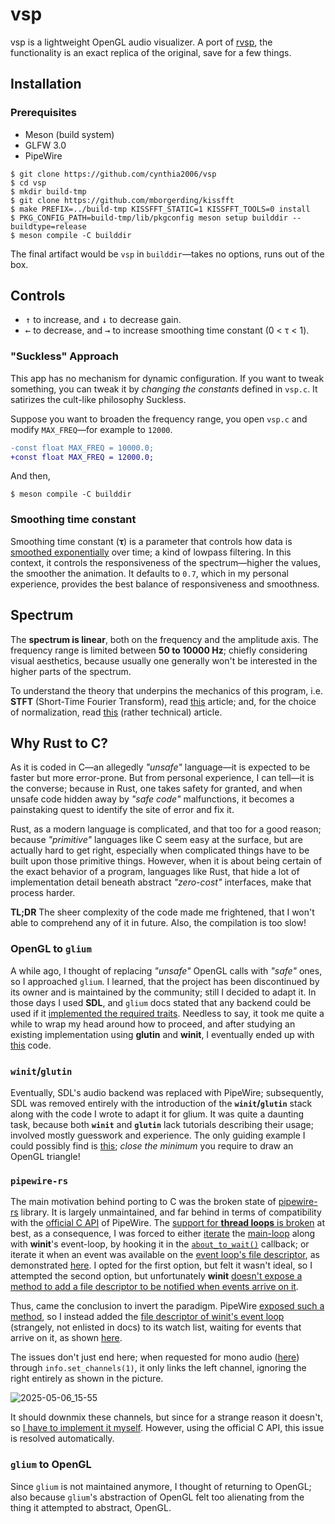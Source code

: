# vsp

vsp is a lightweight OpenGL audio visualizer. A port of [rvsp](https://github.com/cynthia2006/rvsp), the functionality is an exact replica of the original, save for a few things. 

## Installation

### Prerequisites

- Meson (build system)
- GLFW 3.0
- PipeWire

```
$ git clone https://github.com/cynthia2006/vsp
$ cd vsp
$ mkdir build-tmp
$ git clone https://github.com/mborgerding/kissfft
$ make PREFIX=../build-tmp KISSFFT_STATIC=1 KISSFFT_TOOLS=0 install
$ PKG_CONFIG_PATH=build-tmp/lib/pkgconfig meson setup builddir --buildtype=release
$ meson compile -C builddir
```

The final artifact would be `vsp` in `builddir`—takes no options, runs out of the box.

## Controls

- <kbd>↑</kbd> to increase, and <kbd>↓</kbd> to decrease gain.
- <kbd>←</kbd> to decrease, and <kbd>→</kbd> to increase smoothing time constant (0 < τ < 1).


### "Suckless" Approach

This app has no mechanism for dynamic configuration. If you want to tweak something, you can tweak it by *changing the constants* defined in `vsp.c`. It satirizes the cult-like philosophy Suckless.

Suppose you want to broaden the frequency range, you open `vsp.c` and modify `MAX_FREQ`—for example to `12000`.

```diff
-const float MAX_FREQ = 10000.0;
+const float MAX_FREQ = 12000.0;
```

And then,

```
$ meson compile -C builddir
```


### Smoothing time constant

Smoothing time constant (**τ**) is a parameter that controls how data is [smoothed exponentially](https://en.wikipedia.org/wiki/Exponential_smoothing) over time; a kind of lowpass filtering. In this context, it controls the responsiveness of the spectrum—higher the values, the smoother the animation. It defaults to `0.7`, which in my personal experience, provides the best balance of responsiveness and smoothness.


## Spectrum

The **spectrum is linear**, both on the frequency and the amplitude axis. The frequency range is limited between **50 to 10000 Hz**; chiefly considering visual aesthetics, because usually one generally won't be interested in the higher parts of the spectrum.

To understand the theory that underpins the mechanics of this program, i.e. **STFT** (Short-Time Fourier Transform), read [this](https://brianmcfee.net/dstbook-site/content/ch09-stft/intro.html) article; and, for the choice of normalization, read [this](https://appliedacousticschalmers.github.io/scaling-of-the-dft/AES2020_eBrief/#31--scaling-of-dft-spectra-of-discrete-tones) (rather technical) article.

## Why Rust to C?

As it is coded in C—an allegedly *"unsafe"* language—it is expected to be faster but more error-prone. But from personal experience, I can tell—it is the converse; because in Rust, one takes safety for granted, and when unsafe code hidden away by *"safe code"* malfunctions, it becomes a painstaking quest to identify the site of error and fix it.

Rust, as a modern language is complicated, and that too for a good reason; because *"primitive"* languages like C seem easy at the surface, but are actually hard to get right, especially when complicated things have to be built upon those primitive things. However, when it is about being certain of the exact behavior of a program, languages like Rust, that hide a lot of implementation detail beneath abstract *"zero-cost"* interfaces, make that process harder.

**TL;DR** The sheer complexity of the code made me frightened, that I won't able to comprehend any of it in future. Also, the compilation is too slow!

### OpenGL to `glium`

A while ago, I thought of replacing *"unsafe"* OpenGL calls with *"safe"* ones, so I approached `glium`. I learned, that the project has been discontinued by its owner and is maintained by the community; still I decided to adapt it. In those days I used **SDL**, and `glium` docs stated that any backend could be used if it [implemented the required traits](https://docs.rs/glium/latest/glium/backend/index.html). Needless to say, it took me quite a while to wrap my head around how to proceed, and after studying an existing implementation using **glutin** and **winit**, I eventually ended up with [this](https://github.com/cynthia2006/rvsp/blob/3f0da4c7f8f5a314e9e5d892c22df2903bc3684b/src/sdl_backend.rs) code.

### `winit`/`glutin`

Eventually, SDL's audio backend was replaced with PipeWire; subsequently, SDL was removed entirely with the introduction of the **`winit`/`glutin`** stack along with the code I wrote to adapt it for glium. It was quite a daunting task, because both **`winit`** and **`glutin`** lack tutorials describing their usage; involved mostly guesswork and experience. The only guiding example I could possibly find is [this](https://github.com/rust-windowing/glutin/blob/master/glutin_examples/src/lib.rs); *close the minimum* you require to draw an OpenGL triangle!

### `pipewire-rs`

The main motivation behind porting to C was the broken state of [pipewire-rs](https://gitlab.freedesktop.org/pipewire/pipewire-rs) library. It is largely unmaintained, and far behind in terms of compatibility with the [official C API](https://docs.pipewire.org/page_api.html) of PipeWire. The [support for **thread loops** is broken](https://gitlab.freedesktop.org/pipewire/pipewire-rs/-/issues/17) at best, as a consequence, I was forced to either [iterate](https://pipewire.pages.freedesktop.org/pipewire-rs/pipewire/loop_/struct.LoopRef.html#method.iterate) the [main-loop](https://pipewire.pages.freedesktop.org/pipewire-rs/pipewire/main_loop/struct.MainLoop.html) along with **winit**'s event-loop, by hooking it in the [`about_to_wait()`](https://docs.rs/winit/latest/winit/application/trait.ApplicationHandler.html#method.about_to_wait) callback; or iterate it when an event was available on the [event loop's file descriptor](https://pipewire.pages.freedesktop.org/pipewire-rs/pipewire/loop_/struct.LoopRef.html#method.fd), as demonstrated [here](https://gitlab.freedesktop.org/pipewire/pipewire/-/blob/master/src/examples/gmain.c?ref_type=heads#L65-67). I opted for the first option, but felt it wasn't ideal, so I attempted the second option, but unfortunately **winit** [doesn't expose a method to add a file descriptor to be notified when events arrive on it](https://github.com/rust-windowing/winit/issues/3592).

Thus, came the conclusion to invert the paradigm. PipeWire [exposed such a method](https://pipewire.pages.freedesktop.org/pipewire-rs/pipewire/loop_/struct.LoopRef.html#method.add_io), so I instead added the [file descriptor of winit's event loop](https://github.com/rust-windowing/winit/blob/519947463fe2c2e213c5cc8f217554d07301ef23/src/event_loop.rs#L331-L333) (strangely, not enlisted in docs) to its watch list, waiting for events that arrive on it, as shown [here](https://github.com/rust-windowing/winit/blob/519947463fe2c2e213c5cc8f217554d07301ef23/src/event_loop.rs#L331-L333).

The issues don't just end here; when requested for mono audio ([here](https://github.com/cynthia2006/rvsp/blob/fb10b69fa57e7db77a228d6d550ed15105da1713/src/main.rs#L369-L376)) through `info.set_channels(1)`, it only links the left channel, ignoring the right entirely as shown in the picture. 

![2025-05-06_15-55](https://github.com/user-attachments/assets/3354c5de-a14b-4c66-8e6c-38b8577514e9)


It should downmix these channels, but since for a strange reason it doesn't, so [I have to implement it myself](https://github.com/cynthia2006/rvsp/blob/fb10b69fa57e7db77a228d6d550ed15105da1713/src/main.rs#L101-L111). However, using the official C API, this issue is resolved automatically.

### `glium` to OpenGL

Since `glium` is not maintained anymore, I thought of returning to OpenGL; also because `glium`'s abstraction of OpenGL felt too alienating from the thing it attempted to abstract, OpenGL.
